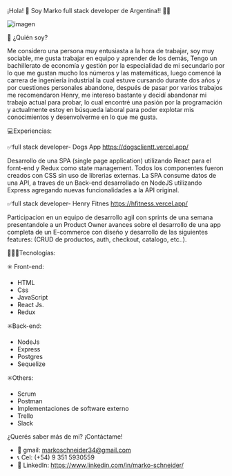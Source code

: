 ¡Hola! 👋 Soy Marko full stack developer de Argentina!! 🤍💙

![imagen](https://user-images.githubusercontent.com/99920480/190204247-01971518-fb83-464f-b34e-e936b844b8b4.png)

👀 ¿Quién soy?

 Me considero una persona muy entusiasta a la hora de trabajar, soy muy sociable, me gusta trabajar en equipo y aprender de los demás, Tengo un bachillerato de economía y gestión por la especialidad de mi secundario por lo que me gustan mucho los números y las matemáticas, luego comencé la carrera de ingeniería industrial la cual estuve cursando durante dos años y por cuestiones personales abandone, después de pasar por varios trabajos me recomendaron Henry, me intereso bastante y decidí abandonar mi trabajo actual para probar, lo cual encontré una pasión por la programación y actualmente estoy en búsqueda laboral para poder explotar mis conocimientos y desenvolverme en lo que me gusta.

💻Experiencias:

✅full stack developer- Dogs App 
https://dogsclientt.vercel.app/

Desarrollo de una SPA (single page application) utilizando React para el fornt-end y Redux como state management. Todos los componentes fueron creados con CSS sin uso de librerias externas. La SPA consume datos de una API, a traves de un Back-end desarrollado en NodeJS utilizando Express agregando nuevas funcionalidades a la API original.

✅full stack developer- Henry Fitnes
https://hfitness.vercel.app/

Participacion en un equipo de desarrollo agil con sprints de una semana presentandole a un Product Owner avances sobre el desarrollo de una app completa de un E-commerce con diseño y desarrollo de las siguientes features: (CRUD de productos, auth, checkout, catalogo, etc..).

👨🏼‍💻Tecnologías:

✳️ Front-end:
- HTML
- Css
- JavaScript
- React Js.
- Redux

✳️Back-end:
- NodeJs
- Express
- Postgres
- Sequelize

✳️Others:
- Scrum
- Postman
- Implementaciones de software externo
- Trello
- Slack

¿Querés saber más de mi? ¡Contáctame!

- 📩 gmail:  markoschneider34@gmail.com
- 📞 Cel: (+54) 9 351 5930559
- 💬 LinkedIn: https://www.linkedin.com/in/marko-schneider/
